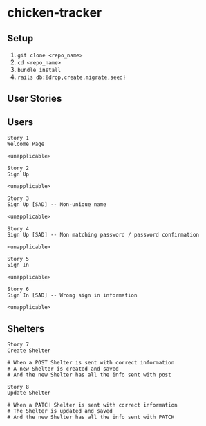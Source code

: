 # chicken-tracker
## Setup
1. `git clone <repo_name>`
2. `cd <repo_name>`
3. `bundle install`
4. `rails db:{drop,create,migrate,seed}`

## User Stories
## Users
```
Story 1
Welcome Page

<unapplicable>
```
```
Story 2
Sign Up

<unapplicable>
```
```
Story 3
Sign Up [SAD] -- Non-unique name

<unapplicable>
```
```
Story 4
Sign Up [SAD] -- Non matching password / password confirmation

<unapplicable>
```
```
Story 5
Sign In

<unapplicable>
```
```
Story 6
Sign In [SAD] -- Wrong sign in information

<unapplicable>
```
## Shelters
```
Story 7
Create Shelter

# When a POST Shelter is sent with correct information
# A new Shelter is created and saved
# And the new Shelter has all the info sent with post
```
```
Story 8
Update Shelter

# When a PATCH Shelter is sent with correct information
# The Shelter is updated and saved
# And the new Shelter has all the info sent with PATCH
```
